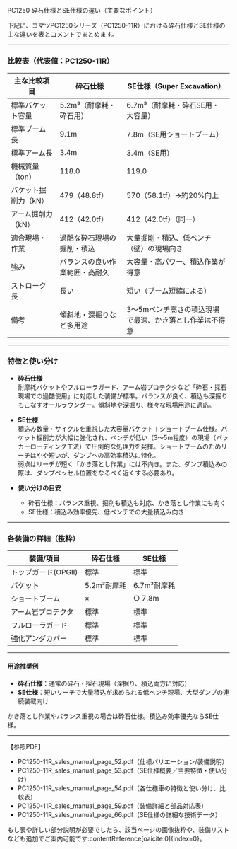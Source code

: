 PC1250 砕石仕様とSE仕様の違い（主要なポイント）

下記に、コマツPC1250シリーズ（PC1250-11R）における砕石仕様とSE仕様の主な違いを表とコメントでまとめます。

---

### 比較表（代表値：PC1250-11R）

| 主な比較項目         | 砕石仕様                              | SE仕様（Super Excavation）              |
|----------------------|----------------------------------------|------------------------------------------|
| 標準バケット容量     | 5.2m³（耐摩耗・砕石用）                | 6.7m³（耐摩耗・砕石SE用・大容量）       |
| 標準ブーム長         | 9.1m                                   | 7.8m（SE用ショートブーム）              |
| 標準アーム長         | 3.4m                                   | 3.4m（SE用）                            |
| 機械質量（ton）      | 118.0                                  | 119.0                                   |
| バケット掘削力（kN） | 479（48.8tf）                          | 570（58.1tf）→約20%向上                |
| アーム掘削力（kN）   | 412（42.0tf）                          | 412（42.0tf）（同一）                   |
| 適合現場・作業       | 過酷な砕石現場の掘削・積込             | 大量掘削・積込、低ベンチ（壁）の現場向き |
| 強み                 | バランスの良い作業範囲・高耐久         | 大容量・高パワー、積込作業が得意        |
| ストローク長         | 長い                                   | 短い（ブーム短縮による）                |
| 備考                 | 傾斜地・深掘りなど多用途               | 3～5mベンチ高さの積込現場で最適、かき落とし作業は不得意 |

---

### 特徴と使い分け

- **砕石仕様**  
  耐摩耗バケットやフルローラガード、アーム岩プロテクタなど「砕石・採石現場での過酷使用」に対応した装備が標準。バランスが良く、積込も深掘りもこなすオールラウンダー。傾斜地や深掘り、様々な現場用途に適応。

- **SE仕様**  
  積込み数量・サイクルを重視した大容量バケット＋ショートブーム仕様。バケット掘削力が大幅に強化され、ベンチが低い（3～5m程度）の現場（バッカーローディング工法）で圧倒的な処理力を発揮。ショートブームのためリーチはやや短いが、ダンプへの高効率積込に特化。  
  弱点はリーチが短く「かき落とし作業」には不向き。また、ダンプ積込みの際は、ダンプベッセル位置をなるべく近くする必要あり。

- **使い分けの目安**  
  - 砕石仕様：バランス重視、掘削も積込も対応、かき落とし作業にも向く  
  - SE仕様：積込み効率優先、低ベンチでの大量積込み向き

---

### 各装備の詳細（抜粋）

| 装備/項目             | 砕石仕様        | SE仕様           |
|----------------------|-----------------|------------------|
| トップガード(OPGII)   | 標準            | 標準             |
| バケット              | 5.2m³耐摩耗     | 6.7m³耐摩耗      |
| ショートブーム        | ×               | ○ 7.8m           |
| アーム岩プロテクタ    | 標準            | 標準             |
| フルローラガード      | 標準            | 標準             |
| 強化アンダカバー      | 標準            | 標準             |

---

#### 用途推奨例

- **砕石仕様**：通常の砕石・採石現場（深掘り、積込両方に対応）
- **SE仕様**：短いリーチで大量積込が求められる低ベンチ現場、大型ダンプの連続装載向け

かき落とし作業やバランス重視の場合は砕石仕様。積込み効率優先ならSE仕様。

---

【参照PDF】

- PC1250-11R_sales_manual_page_52.pdf（仕様バリエーション/装備説明）
- PC1250-11R_sales_manual_page_53.pdf（SE仕様概要／主要特徴・使い分け）
- PC1250-11R_sales_manual_page_54.pdf（各仕様車の特徴と使い分け、比較表）
- PC1250-11R_sales_manual_page_59.pdf（装備詳細と部品対応表）
- PC1250-11R_sales_manual_page_66.pdf（SE仕様の詳細な技術データ）

もし表や詳しい部分説明が必要でしたら、該当ページの画像抜粋や、装備リストなども追加でご案内可能です:contentReference[oaicite:0]{index=0}。
